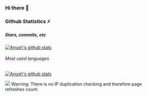 ### Hi there 👋

<!--
**AnushK-Fro/AnushK-Fro** is a ✨ _special_ ✨ repository because its `README.md` (this file) appears on your GitHub profile.

Here are some ideas to get you started:

- 🔭 I’m currently working on ...
- 🌱 I’m currently learning ...
- 👯 I’m looking to collaborate on ...
- 🤔 I’m looking for help with ...
- 💬 Ask me about ...
- 📫 How to reach me: ...
- 😄 Pronouns: ...
- ⚡ Fun fact: ...
-->

### Github Statistics ⚡
##### Stars, commits, etc
[![Anush's github stats](https://github-readme-stats.vercel.app/api?username=anushk-fro&layout=compact&show_icons=true&theme=dark)](https://github.com/anushk-fro/github-readme-stats)

###### Most used languages
[![Anush's github stats](https://github-readme-stats.vercel.app/api/top-langs/?username=anushk-fro&layout=compact&theme=dark)](https://github.com/anushk-fro/github-readme-stats)

![](https://komarev.com/ghpvc/?username=AnushK-Fro)
Warning: There is no IP duplication checking and therefore page refreshes count.
